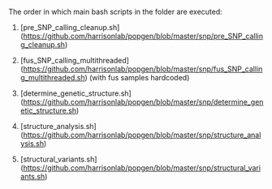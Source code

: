 The order in which main bash scripts in the folder are executed:

1) [pre_SNP_calling_cleanup.sh] (https://github.com/harrisonlab/popgen/blob/master/snp/pre_SNP_calling_cleanup.sh)

2) [fus_SNP_calling_multithreaded] (https://github.com/harrisonlab/popgen/blob/master/snp/fus_SNP_calling_multithreaded.sh) (with fus samples hardcoded)

3) [determine_genetic_structure.sh] (https://github.com/harrisonlab/popgen/blob/master/snp/determine_genetic_structure.sh)

4) [structure_analysis.sh] (https://github.com/harrisonlab/popgen/blob/master/snp/structure_analysis.sh)

5) [structural_variants.sh] (https://github.com/harrisonlab/popgen/blob/master/snp/structural_variants.sh)